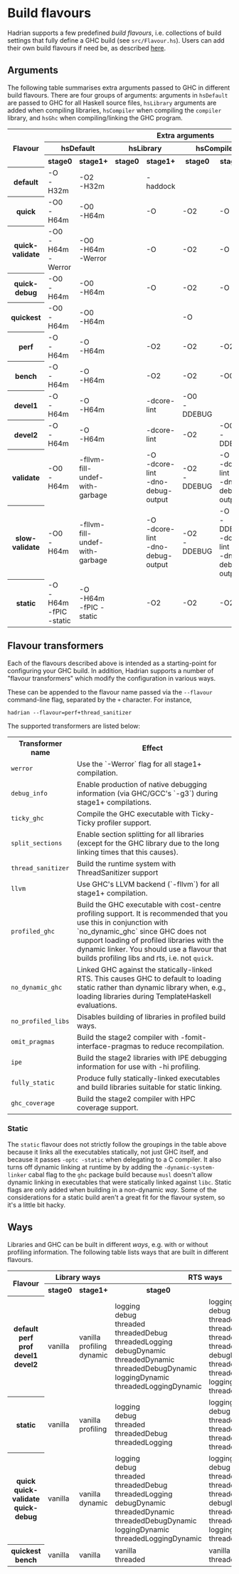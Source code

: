 # Build flavours

Hadrian supports a few predefined _build flavours_, i.e. collections of build
settings that fully define a GHC build (see `src/Flavour.hs`). Users can add their
own build flavours if need be, as described
[here](https://gitlab.haskell.org/ghc/ghc/blob/master/hadrian/doc/user-settings.md#build-flavour).

## Arguments

The following table summarises extra arguments passed to GHC in different build flavours.
There are four groups of arguments: arguments in `hsDefault` are passed to GHC for all Haskell
source files, `hsLibrary` arguments are added when compiling libraries, `hsCompiler`
when compiling the `compiler` library, and `hsGhc` when compiling/linking the GHC program.

<table>
  <tr>
    <th rowspan="3">Flavour</th>
    <th colspan="8">Extra arguments</th>
  </tr>
  <tr>
    <th colspan="2">hsDefault</td>
    <th colspan="2">hsLibrary</td>
    <th colspan="2">hsCompiler</td>
    <th colspan="2">hsGhc</td>
  </tr>
  <tr>
    <th>stage0</td>
    <th>stage1+</td>
    <th>stage0</td>
    <th>stage1+</td>
    <th>stage0</td>
    <th>stage1+</td>
    <th>stage0</td>
    <th>stage1+</td>
  </tr>
  <tr>
    <th>default<br></td>
    <td>-O<br>-H32m<br></td>
    <td>-O2<br>-H32m</td>
    <td></td>
    <td>-haddock</td>
    <td></td>
    <td></td>
    <td></td>
    <td></td>
  </tr>
  <tr>
    <th>quick</td>
    <td>-O0<br>-H64m</td>
    <td>-O0<br>-H64m</td>
    <td></td>
    <td>-O</td>
    <td>-O2</td>
    <td>-O</td>
    <td>-O</td>
    <td></td>
  </tr>
  <tr>
    <th>quick-validate</td>
    <td>-O0<br>-H64m<br>-Werror</td>
    <td>-O0<br>-H64m<br>-Werror</td>
    <td></td>
    <td>-O</td>
    <td>-O2</td>
    <td>-O</td>
    <td>-O</td>
    <td></td>
  </tr>
  <tr>
    <th>quick-debug</td>
    <td>-O0<br>-H64m</td>
    <td>-O0<br>-H64m</td>
    <td></td>
    <td>-O</td>
    <td>-O2</td>
    <td>-O</td>
    <td>-O</td>
    <td>-debug (link)</td>
  </tr>
  <tr>
    <th>quickest</td>
    <td>-O0<br>-H64m</td>
    <td>-O0<br>-H64m</td>
    <td></td>
    <td></td>
    <td>-O</td>
    <td></td>
    <td>-O</td>
    <td></td>
  </tr>
  <tr>
    <th>perf</td>
    <td>-O<br>-H64m</td>
    <td>-O<br>-H64m</td>
    <td></td>
    <td>-O2</td>
    <td>-O2</td>
    <td>-O2</td>
    <td>-O</td>
    <td>-O2</td>
  </tr>
  <tr>
    <th>bench</td>
    <td>-O<br>-H64m</td>
    <td>-O<br>-H64m</td>
    <td></td>
    <td>-O2</td>
    <td>-O2</td>
    <td>-O0</td>
    <td>-O2</td>
    <td>-O2</td>
  </tr>
  <tr>
    <th>devel1</td>
    <td>-O<br>-H64m</td>
    <td>-O<br>-H64m</td>
    <td></td>
    <td>-dcore-lint</td>
    <td>-O0<br>-DDEBUG</td>
    <td></td>
    <td>-O0<br>-DDEBUG</td>
    <td></td>
  </tr>
  <tr>
    <th>devel2</td>
    <td>-O<br>-H64m</td>
    <td>-O<br>-H64m</td>
    <td></td>
    <td>-dcore-lint</td>
    <td>-O2</td>
    <td>-O0<br>-DDEBUG</td>
    <td></td>
    <td>-O0<br>-DDEBUG</td>
  </tr>
  <tr>
    <th>validate</td>
    <td>-O0<br>-H64m</td>
    <td>-fllvm-fill-undef-with-garbage</td>
    <td></td>
    <td>-O<br>-dcore-lint<br>-dno-debug-output</td>
    <td>-O2<br>-DDEBUG</td>
    <td>-O<br>-dcore-lint<br>-dno-debug-output</td>
    <td>-O</td>
    <td>-O</td>
  </tr>
  <tr>
    <th>slow-validate</td>
    <td>-O0<br>-H64m</td>
    <td>-fllvm-fill-undef-with-garbage</td>
    <td></td>
    <td>-O<br>-dcore-lint<br>-dno-debug-output</td>
    <td>-O2<br>-DDEBUG</td>
    <td>-O<br>-DDEBUG<br>-dcore-lint<br>-dno-debug-output</td>
    <td>-O</td>
    <td>-O</td>
  </tr>
  <tr>
    <th>static</td>
    <td>-O<br>-H64m<br>-fPIC -static</td>
    <td>-O<br>-H64m<br>-fPIC -static</td>
    <td></td>
    <td>-O2</td>
    <td>-O2</td>
    <td>-O2</td>
    <td>-O<br>-optl -static</td>
    <td>-O2<br>-optl -static</td>
  </tr>
</table>

## Flavour transformers

Each of the flavours described above is intended as a starting-point for
configuring your GHC build. In addition, Hadrian supports a number of "flavour
transformers" which modify the configuration in various ways.

These can be appended to the flavour name passed via the `--flavour`
command-line flag, separated by the `+` character. For instance,

```
hadrian --flavour=perf+thread_sanitizer
```

The supported transformers are listed below:

<table>
    <tr>
        <th>Transformer name</th>
        <th>Effect</th>
    </tr>
    <tr>
        <td><code>werror</code></td>
        <td>Use the `-Werror` flag for all stage1+ compilation.</td>
    </tr>
    <tr>
        <td><code>debug_info</code></td>
        <td>Enable production of native debugging information (via GHC/GCC's `-g3`)
            during stage1+ compilations.</td>
    </tr>
    <tr>
        <td><code>ticky_ghc</code></td>
        <td>Compile the GHC executable with Ticky-Ticky profiler support.</td>
    </tr>
    <tr>
        <td><code>split_sections</code></td>
        <td>Enable section splitting for all libraries (except for the GHC
            library due to the long linking times that this causes).</td>
    </tr>
    <tr>
        <td><code>thread_sanitizer</code></td>
        <td>Build the runtime system with ThreadSanitizer support</td>
    </tr>
    <tr>
        <td><code>llvm</code></td>
        <td>Use GHC's LLVM backend (`-fllvm`) for all stage1+ compilation.</td>
    </tr>
    <tr>
        <td><code>profiled_ghc</code></td>
        <td>Build the GHC executable with cost-centre profiling support.
            It is recommended that you use this in conjunction with `no_dynamic_ghc` since
            GHC does not support loading of profiled libraries with the
            dynamic linker. You should use a flavour that builds profiling libs and rts,
            i.e. not <code>quick</code>.</td>
    </tr>
    <tr>
        <td><code>no_dynamic_ghc</code></td>
        <td>Linked GHC against the statically-linked RTS. This causes GHC to
            default to loading static rather than dynamic library when,
            e.g., loading libraries during TemplateHaskell evaluations.</td>
    </tr>
    <tr>
        <td><code>no_profiled_libs</code></td>
        <td>Disables building of libraries in profiled build ways.</td>
    </tr>
    <tr>
        <td><code>omit_pragmas</code></td>
        <td>Build the stage2 compiler with -fomit-interface-pragmas to reduce
        recompilation.</td>
    </tr>
    <tr>
        <td><code>ipe</code></td>
        <td>Build the stage2 libraries with IPE debugging information for use with -hi profiling.</td>
    </tr>
    <tr>
        <td><code>fully_static</code></td>
        <td>Produce fully statically-linked executables and build libraries suitable for static linking.</td>
    </tr>
    <tr>
        <td><code>ghc_coverage</code></td>
        <td>Build the stage2 compiler with HPC coverage support.</td>
    </tr>
</table>

### Static

The `static` flavour does not strictly follow the groupings in the table
above because it links all the executables statically, not just GHC
itself, and because it passes `-optc -static` when delegating to a C
compiler.  It also turns off dynamic linking at runtime by by adding the
`-dynamic-system-linker` cabal flag to the `ghc` package build because
`musl` doesn't allow dynamic linking in executables that were statically
linked against `libc`.  Static flags are only added when building in a
non-dynamic _way_.  Some of the considerations for a static build aren't
a great fit for the flavour system, so it's a little bit hacky.

## Ways

Libraries and GHC can be built in different _ways_, e.g. with or without profiling
information. The following table lists ways that are built in different flavours.

<table>
    <tr>
        <th rowspan="2">Flavour</th>
        <th colspan="2">Library ways</th>
        <th colspan="2">RTS ways</th>
    </tr>
    <tr>
        <th>stage0</th>
        <th>stage1+</th>
        <th>stage0</th>
        <th>stage1+</th>
        <th>stage0</th>
        <th>stage1+</th>
    </tr>
    <tr>
    <th>default<br>perf<br>prof<br>devel1<br>devel2</td>
    <td>vanilla</td>
    <td>vanilla<br>profiling<br>dynamic</td>
    <td>logging<br>debug<br>threaded<br>threadedDebug<br>threadedLogging
        <br>debugDynamic<br>threadedDynamic<br>threadedDebugDynamic
        <br>loggingDynamic<br>threadedLoggingDynamic
    </td>
    <td>
        logging<br>debug<br>threaded<br>threadedDebug<br>
        threadedLogging<br>threadedProfiling
        <br>debugDynamic<br>threadedDynamic<br>threadedDebugDynamic
        <br>loggingDynamic<br>threadedLoggingDynamic
    </td>
</tr>
<tr>
    <th>static</td>
    <td>vanilla</td>
    <td>vanilla<br>profiling</td>
    <td>logging<br>debug<br>threaded<br>threadedDebug<br>threadedLogging
    </td>
    <td>
        logging<br>debug<br>threaded<br>threadedDebug<br>
        threadedLogging<br>threadedProfiling
    </td>
    <td>Only in<br>prof<br>flavour</td>
    <td>Only in<br>prof<br>flavour</td>
</tr>
<tr>
    <th>quick<br>quick-validate<br>quick-debug</th>
    <td>vanilla</td>
    <td>vanilla<br>dynamic</td>
    <td>logging<br>debug<br>threaded<br>threadedDebug<br>threadedLogging
        <br>debugDynamic<br>threadedDynamic<br>threadedDebugDynamic
        <br>loggingDynamic<br>threadedLoggingDynamic
    </td>
    <td>logging<br>debug<br>threaded<br>threadedDebug<br>threadedLogging
        <br>debugDynamic<br>threadedDynamic<br>threadedDebugDynamic
        <br>loggingDynamic<br>threadedLoggingDynamic
    </td>
</tr>
<tr>
    <th>quickest<br>bench</th>
    <td>vanilla</td>
    <td>vanilla</td>
    <td>vanilla<br>threaded</td>
    <td>vanilla<br>threaded</td>
</tr>
</table>
